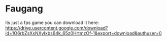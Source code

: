 # Faugang
its just a fps game
you can download it here: https://drive.usercontent.google.com/download?id=1O6rbZsXxNXyIxbs64k_65z0HrtmzOf-1&export=download&authuser=0

